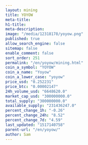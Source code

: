 ```yaml
---
layout: mining
title: YOYOW
meta-title: 
h1-title: 
meta-description: 
image: "/media/12318178/yoyow.png"
published: true
allow_search_engine: false
sitemap: false
enable_comment: false
sort_order: 251
permalink: "/en/yoyow/mining.html"
coin_a_symbol: "YOYOW"
coin_a_name: "Yoyow"
coin_a_lower_case: "yoyow"
price_usd: "0.252231"
price_btc: "0.00002147"
24h_volume_usd: "6648620.0"
market_cap_usd: "300000000.0"
total_supply: "300000000.0"
available_supply: "231436247.0"
percent_change_1h: "-0.26"
percent_change_24h: "8.52"
percent_change_7d: "4.59"
last_updated: "1517140758"
parent-url: "/en/yoyow/"
author: Sam
---
```


